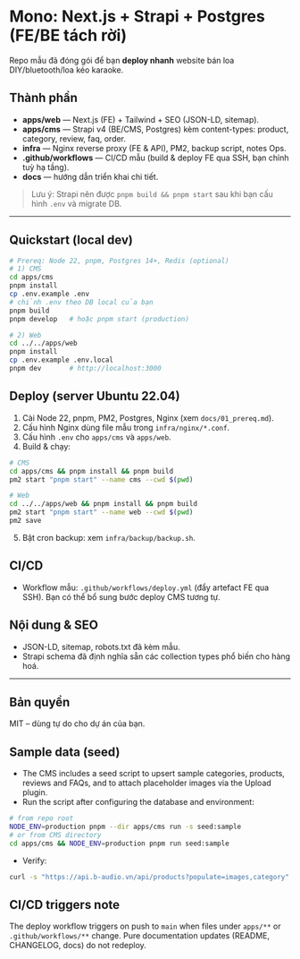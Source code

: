 # Mono: Next.js + Strapi + Postgres (FE/BE tách rời)

Repo mẫu đã đóng gói để bạn **deploy nhanh** website bán loa DIY/bluetooth/loa kéo karaoke.

## Thành phần
- **apps/web** — Next.js (FE) + Tailwind + SEO (JSON-LD, sitemap).
- **apps/cms** — Strapi v4 (BE/CMS, Postgres) kèm content-types: product, category, review, faq, order.
- **infra** — Nginx reverse proxy (FE & API), PM2, backup script, notes Ops.
- **.github/workflows** — CI/CD mẫu (build & deploy FE qua SSH, bạn chỉnh tuỳ hạ tầng).
- **docs** — hướng dẫn triển khai chi tiết.

> Lưu ý: Strapi nên được `pnpm build && pnpm start` sau khi bạn cấu hình `.env` và migrate DB.

---

## Quickstart (local dev)

```bash
# Prereq: Node 22, pnpm, Postgres 14+, Redis (optional)
# 1) CMS
cd apps/cms
pnpm install
cp .env.example .env
# chỉnh .env theo DB local của bạn
pnpm build
pnpm develop   # hoặc pnpm start (production)

# 2) Web
cd ../../apps/web
pnpm install
cp .env.example .env.local
pnpm dev       # http://localhost:3000
```

## Deploy (server Ubuntu 22.04)

1. Cài Node 22, pnpm, PM2, Postgres, Nginx (xem `docs/01_prereq.md`).
2. Cấu hình Nginx dùng file mẫu trong `infra/nginx/*.conf`.
3. Cấu hình `.env` cho `apps/cms` và `apps/web`.
4. Build & chạy:
```bash
# CMS
cd apps/cms && pnpm install && pnpm build
pm2 start "pnpm start" --name cms --cwd $(pwd)

# Web
cd ../../apps/web && pnpm install && pnpm build
pm2 start "pnpm start" --name web --cwd $(pwd)
pm2 save
```
5. Bật cron backup: xem `infra/backup/backup.sh`.

## CI/CD
- Workflow mẫu: `.github/workflows/deploy.yml` (đẩy artefact FE qua SSH). Bạn có thể bổ sung bước deploy CMS tương tự.

## Nội dung & SEO
- JSON-LD, sitemap, robots.txt đã kèm mẫu.
- Strapi schema đã định nghĩa sẵn các collection types phổ biến cho hàng hoá.

---

## Bản quyền
MIT – dùng tự do cho dự án của bạn.


## Sample data (seed)

- The CMS includes a seed script to upsert sample categories, products, reviews and FAQs, and to attach placeholder images via the Upload plugin.
- Run the script after configuring the database and environment:

```bash
# from repo root
NODE_ENV=production pnpm --dir apps/cms run -s seed:sample
# or from CMS directory
cd apps/cms && NODE_ENV=production pnpm run seed:sample
```

- Verify:
```bash
curl -s "https://api.b-audio.vn/api/products?populate=images,category" | jq .
```

## CI/CD triggers note

The deploy workflow triggers on push to `main` when files under `apps/**` or `.github/workflows/**` change. Pure documentation updates (README, CHANGELOG, docs) do not redeploy.
